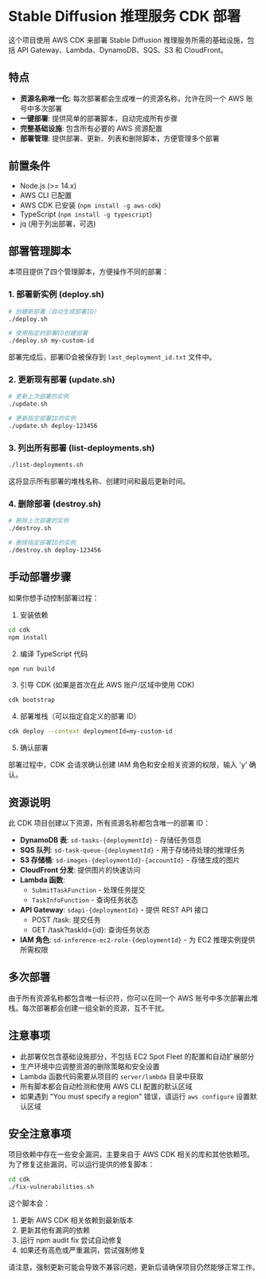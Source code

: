 # Stable Diffusion 推理服务 CDK 部署

这个项目使用 AWS CDK 来部署 Stable Diffusion 推理服务所需的基础设施，包括 API Gateway、Lambda、DynamoDB、SQS、S3 和 CloudFront。

## 特点

- **资源名称唯一化**: 每次部署都会生成唯一的资源名称，允许在同一个 AWS 账号中多次部署
- **一键部署**: 提供简单的部署脚本，自动完成所有步骤
- **完整基础设施**: 包含所有必要的 AWS 资源配置
- **部署管理**: 提供部署、更新、列表和删除脚本，方便管理多个部署

## 前置条件

- Node.js (>= 14.x)
- AWS CLI 已配置
- AWS CDK 已安装 (`npm install -g aws-cdk`)
- TypeScript (`npm install -g typescript`)
- jq (用于列出部署，可选)

## 部署管理脚本

本项目提供了四个管理脚本，方便操作不同的部署：

### 1. 部署新实例 (deploy.sh)

```bash
# 创建新部署（自动生成部署ID）
./deploy.sh

# 使用指定的部署ID创建部署
./deploy.sh my-custom-id
```

部署完成后，部署ID会被保存到 `last_deployment_id.txt` 文件中。

### 2. 更新现有部署 (update.sh)

```bash
# 更新上次部署的实例
./update.sh

# 更新指定部署ID的实例
./update.sh deploy-123456
```

### 3. 列出所有部署 (list-deployments.sh)

```bash
./list-deployments.sh
```

这将显示所有部署的堆栈名称、创建时间和最后更新时间。

### 4. 删除部署 (destroy.sh)

```bash
# 删除上次部署的实例
./destroy.sh

# 删除指定部署ID的实例
./destroy.sh deploy-123456
```

## 手动部署步骤

如果你想手动控制部署过程：

1. 安装依赖

```bash
cd cdk
npm install
```

2. 编译 TypeScript 代码

```bash
npm run build
```

3. 引导 CDK (如果是首次在此 AWS 账户/区域中使用 CDK)

```bash
cdk bootstrap
```

4. 部署堆栈（可以指定自定义的部署 ID）

```bash
cdk deploy --context deploymentId=my-custom-id
```

5. 确认部署

部署过程中，CDK 会请求确认创建 IAM 角色和安全相关资源的权限，输入 'y' 确认。

## 资源说明

此 CDK 项目创建以下资源，所有资源名称都包含唯一的部署 ID：

- **DynamoDB 表**: `sd-tasks-{deploymentId}` - 存储任务信息
- **SQS 队列**: `sd-task-queue-{deploymentId}` - 用于存储待处理的推理任务
- **S3 存储桶**: `sd-images-{deploymentId}-{accountId}` - 存储生成的图片
- **CloudFront 分发**: 提供图片的快速访问
- **Lambda 函数**:
  - `SubmitTaskFunction` - 处理任务提交
  - `TaskInfoFunction` - 查询任务状态
- **API Gateway**: `sdapi-{deploymentId}` - 提供 REST API 接口
  - POST /task: 提交任务
  - GET /task?taskId={id}: 查询任务状态
- **IAM 角色**: `sd-inference-ec2-role-{deploymentId}` - 为 EC2 推理实例提供所需权限

## 多次部署

由于所有资源名称都包含唯一标识符，你可以在同一个 AWS 账号中多次部署此堆栈。每次部署都会创建一组全新的资源，互不干扰。

## 注意事项

- 此部署仅包含基础设施部分，不包括 EC2 Spot Fleet 的配置和自动扩展部分
- 生产环境中应调整资源的删除策略和安全设置
- Lambda 函数代码需要从项目的 `server/lambda` 目录中获取
- 所有脚本都会自动检测和使用 AWS CLI 配置的默认区域
- 如果遇到 "You must specify a region" 错误，请运行 `aws configure` 设置默认区域

## 安全注意事项

项目依赖中存在一些安全漏洞，主要来自于 AWS CDK 相关的库和其他依赖项。为了修复这些漏洞，可以运行提供的修复脚本：

```bash
cd cdk
./fix-vulnerabilities.sh
```

这个脚本会：
1. 更新 AWS CDK 相关依赖到最新版本
2. 更新其他有漏洞的依赖
3. 运行 npm audit fix 尝试自动修复
4. 如果还有高危或严重漏洞，尝试强制修复

请注意，强制更新可能会导致不兼容问题，更新后请确保项目仍然能够正常工作。
